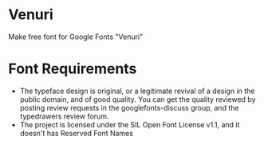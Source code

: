 # Venuri
Make free font for Google Fonts "Venuri"


# Font Requirements

* The typeface design is original, or a legitimate revival of a design in the public domain, and of good quality. You can get the quality reviewed by posting review requests in the googlefonts-discuss group, and the typedrawers review forum.
* The project is licensed under the SIL Open Font License v1.1, and it doesn't has Reserved Font Names
